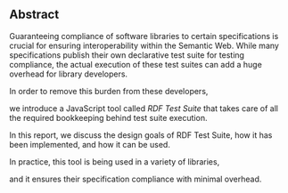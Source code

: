 ## Abstract
<!-- Context      -->
Guaranteeing compliance of software libraries to certain specifications
is crucial for ensuring interoperability within the Semantic Web.
While many specifications publish their own declarative test suite for testing compliance,
the actual execution of these test suites can add a huge overhead for library developers.
<!-- Need         -->
In order to remove this burden from these developers,
<!-- Task         -->
we introduce a JavaScript tool called _RDF Test Suite_
that takes care of all the required bookkeeping behind test suite execution.
<!-- Object       -->
In this report, we discuss the design goals of RDF Test Suite,
how it has been implemented,
and how it can be used.
<!-- Findings     -->
In practice, this tool is being used in a variety of libraries,
<!-- Conclusion   -->
and it ensures their specification compliance with minimal overhead.
<!-- Perspectives -->

